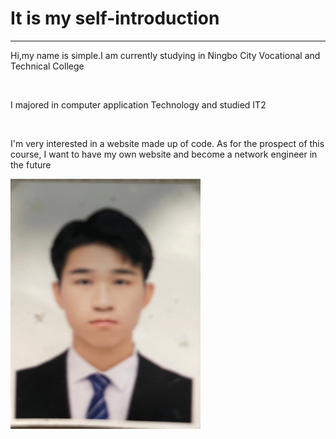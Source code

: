 <!DOCTYPE html>
<html lang="en">
<head>
    <meta charset="UTF-8">
    <meta http-equiv="X-UA-Compatible" content="IE=edge">
    <meta name="viewport" content="width=device-width, initial-scale=1.0">
    <title>self-introduction</title>
</head>

   <body>
    <h1>It is my self-introduction</h1>
    <hr>
    <p>Hi,my name is simple.I am currently studying in Ningbo City Vocational and Technical College
          </p>
         <br> <P>I majored in computer application Technology and studied IT2 </P></br>
         <p>I'm very interested in a website made up of code. As for the prospect of this course, I want to have my own website and become a network engineer in the future</p>
         <img src="page1.jpg"width="304" height="400">
        </body>
    
</body>
</html>
